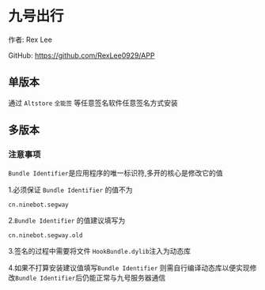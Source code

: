 # 九号出行

作者: Rex Lee

GitHub: https://github.com/RexLee0929/APP



## 单版本

通过 `Altstore` `全能签` 等任意签名软件任意签名方式安装





## 多版本

### 注意事项

`Bundle Identifier`是应用程序的唯一标识符,多开的核心是修改它的值



1.必须保证 `Bundle Identifier` 的值不为 

```text
cn.ninebot.segway
```



2.`Bundle Identifier` 的值建议填写为

```text
cn.ninebot.segway.old
```



3.签名的过程中需要将文件 `HookBundle.dylib`注入为动态库



4.如果不打算安装建议值填写`Bundle Identifier` 则需自行编译动态库以便实现修改`Bundle Identifier`后仍能正常与九号服务器通信



